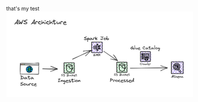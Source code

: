 that's my test
![alt text](https://github.com/leslliesayrus/spark-emr/blob/main/aws_archichture.png)
